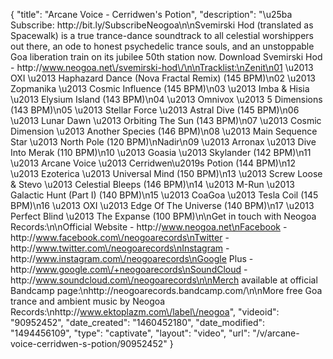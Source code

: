 {
    "title": "Arcane Voice - Cerridwen's Potion",
    "description": "\u25ba Subscribe: http:\/\/bit.ly\/SubscribeNeogoa\n\nSvemirski Hod (translated as Spacewalk) is a true trance-dance soundtrack to all celestial worshippers out there, an ode to honest psychedelic trance souls, and an unstoppable Goa liberation train on its jubilee 50th station now. Download Svemirski Hod - http:\/\/www.neogoa.net\/svemirski-hod\/\n\nTracklist:\nZenit\n01 \u2013 OXI \u2013 Haphazard Dance (Nova Fractal Remix) (145 BPM)\n02 \u2013 Zopmanika \u2013 Cosmic Influence (145 BPM)\n03 \u2013 Imba & Hisia \u2013 Elysium Island (143 BPM)\n04 \u2013 Omnivox \u2013 5 Dimensions (143 BPM)\n05 \u2013 Stellar Force \u2013 Astral Dive (145 BPM)\n06 \u2013 Lunar Dawn \u2013 Orbiting The Sun (143 BPM)\n07 \u2013 Cosmic Dimension \u2013 Another Species (146 BPM)\n08 \u2013 Main Sequence Star \u2013 North Pole (120 BPM)\nNadir\n09 \u2013 Arronax \u2013 Dive Into Merak (110 BPM)\n10 \u2013 Goasia \u2013 Skylander (142 BPM)\n11 \u2013 Arcane Voice \u2013 Cerridwen\u2019s Potion (144 BPM)\n12 \u2013 Ezoterica \u2013 Universal Mind (150 BPM)\n13 \u2013 Screw Loose & Stevo \u2013 Celestial Bleeps (146 BPM)\n14 \u2013 M-Run \u2013 Galactic Hunt (Part I) (140 BPM)\n15 \u2013 CoaGoa \u2013 Tesla Coil (145 BPM)\n16 \u2013 OXI \u2013 Edge Of The Universe (140 BPM)\n17 \u2013 Perfect Blind \u2013 The Expanse (100 BPM)\n\nGet in touch with Neogoa Records:\n\nOfficial Website - http:\/\/www.neogoa.net\nFacebook - http:\/\/www.facebook.com\/neogoarecords\nTwitter - http:\/\/www.twitter.com\/neogoarecords\nInstagram - http:\/\/www.instagram.com\/neogoarecords\nGoogle Plus - http:\/\/www.google.com\/+neogoarecords\nSoundCloud - http:\/\/www.soundcloud.com\/neogoarecords\n\nMerch available at official Bandcamp page:\nhttp:\/\/neogoarecords.bandcamp.com\/\n\nMore free Goa trance and ambient music by Neogoa Records:\nhttp:\/\/www.ektoplazm.com\/label\/neogoa",
    "videoid": "90952452",
    "date_created": "1460452180",
    "date_modified": "1494456109",
    "type": "captivate",
    "layout": "video",
    "url": "\/v\/arcane-voice-cerridwen-s-potion\/90952452"
}